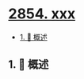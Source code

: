 # [2854. xxx](https://github.com/Tdahuyou/TNotes.leetcode/tree/main/notes/2854.%20xxx)

<!-- region:toc -->

- [1. 📝 概述](#1--概述)

<!-- endregion:toc -->

## 1. 📝 概述
